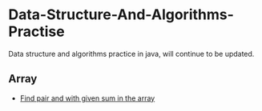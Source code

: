 # Data-Structure-And-Algorithms-Practise
Data structure and algorithms practice in java, will continue to be updated.

## Array
 * [Find pair and with given sum in the array](/src/main/java/com/github/xdshent/array/FindPair.java)
